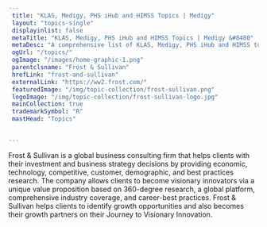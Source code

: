 ```yaml
--- 
 title: "KLAS, Medigy, PHS iHub and HIMSS Topics | Medigy"
 layout: "topics-single"
 displayinlist: false
 metaTitle: "KLAS, Medigy, PHS iHub and HIMSS Topics | Medigy &#8480"
 metaDesc: "A comprehensive list of KLAS, Medigy, PHS iHub and HIMSS topics"
 ogUrl: "/topics/"
 ogImage: "/images/home-graphic-1.png"
 parentclsname: "Frost & Sullivan"
 hrefLink: "frost-and-sullivan"
 externalLink: "https://ww2.frost.com/"
 featuredImage: "/img/topic-collection/frost-sullivan.png"
 logoImage: "/img/topic-collection/frost-sullivan-logo.jpg"
 mainCollection: true
 trademarkSymbol: "R"
 mastHead: "Topics"


---
```

Frost & Sullivan is a global business consulting firm that helps clients with their investment and business strategy decisions by providing economic, technology, competitive, customer, demographic, and best practices research. The company allows clients to become visionary innovators via a unique value proposition based on 360-degree research, a global platform, comprehensive industry coverage, and career-best practices. Frost & Sullivan helps clients to identify growth opportunities and also becomes their growth partners on their Journey to Visionary Innovation.
